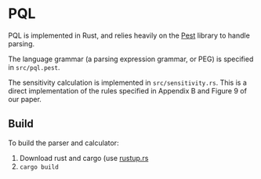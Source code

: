 # PQL

PQL is implemented in Rust, and relies heavily on the [Pest](https://pest.rs/) library to handle parsing. 

The language grammar (a parsing expression grammar, or PEG) is specified in `src/pql.pest`.

The sensitivity calculation is implemented in `src/sensitivity.rs`. This is a direct implementation of the rules specified in Appendix B and Figure 9 of our paper.

## Build

To build the parser and calculator:
1. Download rust and cargo (use [rustup.rs](https://rustup.rs)
2. `cargo build`

